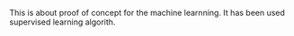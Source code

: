 This  is about proof of concept for the machine learnning.
It has been used supervised learning algorith.
